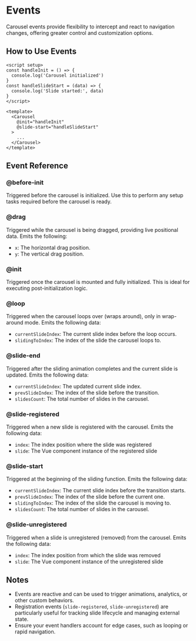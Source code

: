 # Events

Carousel events provide flexibility to intercept and react to navigation changes, offering greater control and customization options.

## How to Use Events

```vue
<script setup>
const handleInit = () => {
  console.log('Carousel initialized')
}
const handleSlideStart = (data) => {
  console.log('Slide started:', data)
}
</script>

<template>
  <Carousel
    @init="handleInit"
    @slide-start="handleSlideStart"
  >
    ...
  </Carousel>
</template>
```

## Event Reference

### @before-init

Triggered before the carousel is initialized. Use this to perform any setup tasks required before the carousel is ready.

### @drag

Triggered while the carousel is being dragged, providing live positional data. Emits the following:

- `x`: The horizontal drag position.
- `y`: The vertical drag position.

### @init

Triggered once the carousel is mounted and fully initialized. This is ideal for executing post-initialization logic.

### @loop

Triggered when the carousel loops over (wraps around), only in wrap-around mode. Emits the following data:

- `currentSlideIndex`: The current slide index before the loop occurs.
- `slidingToIndex`: The index of the slide the carousel loops to.

### @slide-end

Triggered after the sliding animation completes and the current slide is updated. Emits the following data:

- `currentSlideIndex`: The updated current slide index.
- `prevSlideIndex`: The index of the slide before the transition.
- `slidesCount`: The total number of slides in the carousel.

### @slide-registered

Triggered when a new slide is registered with the carousel. Emits the following data:

- `index`: The index position where the slide was registered
- `slide`: The Vue component instance of the registered slide

### @slide-start

Triggered at the beginning of the sliding function. Emits the following data:

- `currentSlideIndex`: The current slide index before the transition starts.
- `prevSlideIndex`: The index of the slide before the current one.
- `slidingToIndex`: The index of the slide the carousel is moving to.
- `slidesCount`: The total number of slides in the carousel.

### @slide-unregistered

Triggered when a slide is unregistered (removed) from the carousel. Emits the following data:

- `index`: The index position from which the slide was removed
- `slide`: The Vue component instance of the unregistered slide

## Notes

- Events are reactive and can be used to trigger animations, analytics, or other custom behaviors.
- Registration events (`slide-registered`, `slide-unregistered`) are particularly useful for tracking slide lifecycle and managing external state.
- Ensure your event handlers account for edge cases, such as looping or rapid navigation.
